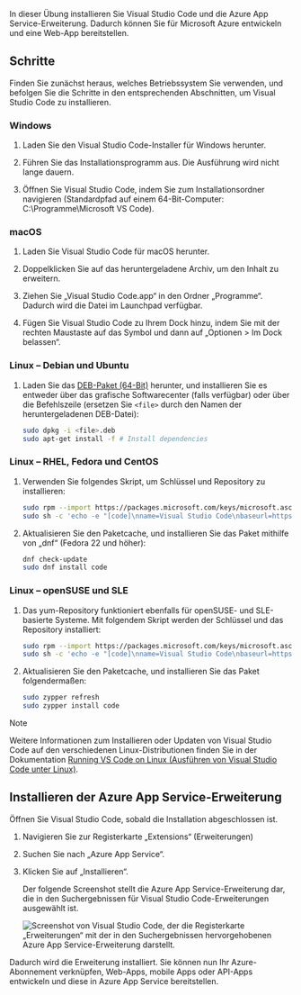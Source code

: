 In dieser Übung installieren Sie Visual Studio Code und die Azure App Service-Erweiterung. Dadurch können Sie für Microsoft Azure entwickeln und eine Web-App bereitstellen.

## <a name="exercise-steps"></a>Schritte

Finden Sie zunächst heraus, welches Betriebssystem Sie verwenden, und befolgen Sie die Schritte in den entsprechenden Abschnitten, um Visual Studio Code zu installieren.

### <a name="windows"></a>Windows

1. Laden Sie den Visual Studio Code-Installer für Windows herunter.

1. Führen Sie das Installationsprogramm aus. Die Ausführung wird nicht lange dauern.

1. Öffnen Sie Visual Studio Code, indem Sie zum Installationsordner navigieren (Standardpfad auf einem 64-Bit-Computer: C:\Programme\Microsoft VS Code).

### <a name="macos"></a>macOS

1. Laden Sie Visual Studio Code für macOS herunter.

1. Doppelklicken Sie auf das heruntergeladene Archiv, um den Inhalt zu erweitern.

1. Ziehen Sie „Visual Studio Code.app“ in den Ordner „Programme“. Dadurch wird die Datei im Launchpad verfügbar.

1. Fügen Sie Visual Studio Code zu Ihrem Dock hinzu, indem Sie mit der rechten Maustaste auf das Symbol und dann auf „Optionen > Im Dock belassen“.

### <a name="linux--debian-and-ubuntu"></a>Linux – Debian und Ubuntu

1. Laden Sie das [DEB-Paket (64-Bit)](https://go.microsoft.com/fwlink/?LinkID=760868) herunter, und installieren Sie es entweder über das grafische Softwarecenter (falls verfügbar) oder über die Befehlszeile (ersetzen Sie `<file>` durch den Namen der heruntergeladenen DEB-Datei):

    ```bash
    sudo dpkg -i <file>.deb
    sudo apt-get install -f # Install dependencies
    ```

### <a name="linux--rhel-fedora-and-centos"></a>Linux – RHEL, Fedora und CentOS

1. Verwenden Sie folgendes Skript, um Schlüssel und Repository zu installieren:

    ```bash
    sudo rpm --import https://packages.microsoft.com/keys/microsoft.asc
    sudo sh -c 'echo -e "[code]\nname=Visual Studio Code\nbaseurl=https://packages.microsoft.com/yumrepos/vscode\nenabled=1\ngpgcheck=1\ngpgkey=https://packages.microsoft.com/keys/microsoft.asc" > /etc/yum.repos.d/vscode.repo'
    ```

1. Aktualisieren Sie den Paketcache, und installieren Sie das Paket mithilfe von „dnf“ (Fedora 22 und höher):

    ```bash
    dnf check-update
    sudo dnf install code
    ```

### <a name="linux--opensuse-and-sle"></a>Linux – openSUSE und SLE

1. Das yum-Repository funktioniert ebenfalls für openSUSE- und SLE-basierte Systeme. Mit folgendem Skript werden der Schlüssel und das Repository installiert:

    ```bash
    sudo rpm --import https://packages.microsoft.com/keys/microsoft.asc
    sudo sh -c 'echo -e "[code]\nname=Visual Studio Code\nbaseurl=https://packages.microsoft.com/yumrepos/vscode\nenabled=1\ntype=rpm-md\ngpgcheck=1\ngpgkey=https://packages.microsoft.com/keys/microsoft.asc" > /etc/zypp/repos.d/vscode.repo'
    ```

1. Aktualisieren Sie den Paketcache, und installieren Sie das Paket folgendermaßen:

    ```bash
    sudo zypper refresh
    sudo zypper install code
    ```

> [!NOTE]
> Weitere Informationen zum Installieren oder Updaten von Visual Studio Code auf den verschiedenen Linux-Distributionen finden Sie in der Dokumentation [Running VS Code on Linux (Ausführen von Visual Studio Code unter Linux)](https://code.visualstudio.com/docs/setup/linux).

## <a name="install-azure-app-service-extension"></a>Installieren der Azure App Service-Erweiterung

Öffnen Sie Visual Studio Code, sobald die Installation abgeschlossen ist.

1. Navigieren Sie zur Registerkarte „Extensions“ (Erweiterungen)

1. Suchen Sie nach „Azure App Service“.

1. Klicken Sie auf „Installieren“.

    Der folgende Screenshot stellt die Azure App Service-Erweiterung dar, die in den Suchergebnissen für Visual Studio Code-Erweiterungen ausgewählt ist.

    ![Screenshot von Visual Studio Code, der die Registerkarte „Erweiterungen“ mit der in den Suchergebnissen hervorgehobenen Azure App Service-Erweiterung darstellt.](../media/3-install-azure-extension.png)

Dadurch wird die Erweiterung installiert. Sie können nun Ihr Azure-Abonnement verknüpfen, Web-Apps, mobile Apps oder API-Apps entwickeln und diese in Azure App Service bereitstellen.
